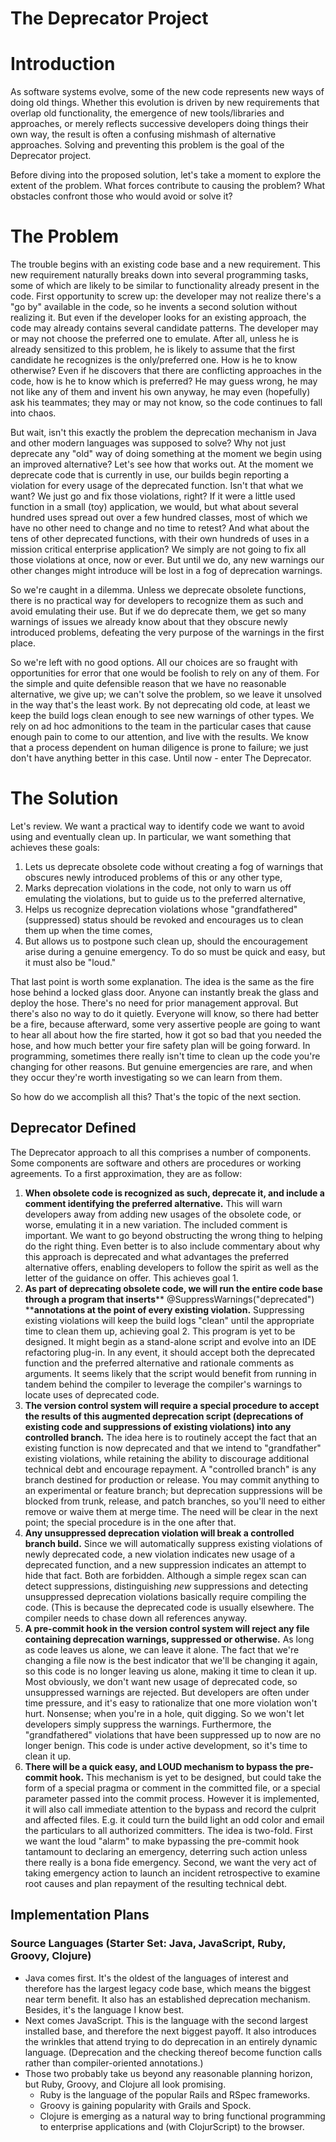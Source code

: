 

# The Deprecator Project

# Introduction

As software systems evolve, some of the new code represents new ways of doing old things.  Whether this evolution is driven by new requirements that overlap old functionality, the emergence of new tools/libraries and approaches, or merely reflects successive developers doing things their own way, the result is often a confusing mishmash of alternative approaches.  Solving and preventing this problem is the goal of the Deprecator project.

Before diving into the proposed solution, let's take a moment to explore the extent of the problem.  What forces contribute to causing the problem?  What obstacles confront those who would avoid or solve it?

# The Problem

The trouble begins with an existing code base and a new requirement.  This new requirement naturally breaks down into several programming tasks, some of which are likely to be similar to functionality already present in the code.  First opportunity to screw up: the developer may not realize there's a "go by" available in the code, so he invents a second solution without realizing it.  But even if the developer looks for an existing approach, the code may already contains several candidate patterns.  The developer may or may not choose the preferred one to emulate.  After all, unless he is already sensitized to this problem, he is likely to assume that the first candidate he recognizes is the only/preferred one.  How is he to know otherwise?  Even if he discovers that there are conflicting approaches in the code, how is he to know which is preferred?  He may guess wrong, he may not like any of them and invent his own anyway, he may even (hopefully) ask his teammates; they may or may not know, so the code continues to fall into chaos.

But wait, isn't this exactly the problem the deprecation mechanism in Java and other modern languages was supposed to solve?  Why not just deprecate any "old" way of doing something at the moment we begin using an improved alternative?  Let's see how that works out.  At the moment we deprecate code that is currently in use, our builds begin reporting a violation for every usage of the deprecated function.  Isn't that what we want?  We just go and fix those violations, right?  If it were a little used function in a small (toy) application, we would, but what about several hundred uses spread out over a few hundred classes, most of which we have no other need to change and no time to retest?  And what about the tens of other deprecated functions, with their own hundreds of uses in a mission critical enterprise application?  We simply are not going to fix all those violations at once, now or ever.  But until we do, any new warnings our other changes might introduce will be lost in a fog of deprecation warnings.

So we're caught in a dilemma.  Unless we deprecate obsolete functions, there is no practical way for developers to recognize them as such and avoid emulating their use.  But if we do deprecate them, we get so many warnings of issues we already know about that they obscure newly introduced problems, defeating the very purpose of the warnings in the first place.

So we're left with no good options.  All our choices are so fraught with opportunities for error that one would be foolish to rely on any of them.  For the simple and quite defensible reason that we have no reasonable alternative, we give up; we can't solve the problem, so we leave it unsolved in the way that's the least work.  By not deprecating old code, at least we keep the build logs clean enough to see new warnings of other types.  We rely on ad hoc admonitions to the team in the particular cases that cause enough pain to come to our attention, and live with the results.  We know that a process dependent on human diligence is prone to failure; we just don't have anything better in this case.  Until now - enter The Deprecator.

# The Solution

Let's review.  We want a practical way to identify code we want to avoid using and eventually clean up.  In particular, we want something that achieves these goals:

1. Lets us deprecate obsolete code without creating a fog of warnings that obscures newly introduced problems of this or any other type,
2. Marks deprecation violations in the code, not only to warn us off emulating the violations, but to guide us to the preferred alternative,
3. Helps us recognize deprecation violations whose "grandfathered" (suppressed) status should be revoked and encourages us to clean them up when the time comes,
4. But allows us to postpone such clean up, should the encouragement arise during a genuine emergency.  To do so must be quick and easy, but it must also be "loud."

That last point is worth some explanation.  The idea is the same as the fire hose behind a locked glass door.  Anyone can instantly break the glass and deploy the hose.  There's no need for prior management approval.  But there's also no way to do it quietly.  Everyone will know, so there had better be a fire, because afterward, some very assertive people are going to want to hear all about how the fire started, how it got so bad that you needed the hose, and how much better your fire safety plan will be going forward.  In programming, sometimes there really isn't time to clean up the code you're changing for other reasons.  But genuine emergencies are rare, and when they occur they're worth investigating so we can learn from them.

So how do we accomplish all this?  That's the topic of the next section.

## Deprecator Defined

The Deprecator approach to all this comprises a number of components.  Some components are software and others are procedures or working agreements.  To a first approximation, they are as follow:

1. **When obsolete code is recognized as such, deprecate it, and include a comment identifying the preferred alternative.**  This will warn developers away from adding new usages of the obsolete code, or worse, emulating it in a new variation.  The included comment is important.  We want to go beyond obstructing the wrong thing to helping do the right thing.  Even better is to also include commentary about why this approach is deprecated and what advantages the preferred alternative offers, enabling developers to follow the spirit as well as the letter of the guidance on offer.  This achieves goal 1.
2. **As part of deprecating obsolete code, we will run the entire code base through a program that inserts**** @SuppressWarnings("deprecated") ****annotations at the point of every existing violation.**  Suppressing existing violations will keep the build logs "clean" until the appropriate time to clean them up, achieving goal 2.  This program is yet to be designed.  It might begin as a stand-alone script and evolve into an IDE refactoring plug-in.  In any event, it should accept both the deprecated function and the preferred alternative and rationale comments as arguments.  It seems likely that the script would benefit from running in tandem behind the compiler to leverage the compiler's warnings to locate uses of deprecated code.
3. **The version control system will require a special procedure to accept the results of this augmented deprecation script (deprecations of existing code and suppressions of existing violations) into any controlled branch.**  The idea here is to routinely accept the fact that an existing function is now deprecated and that we intend to "grandfather" existing violations, while retaining the ability to discourage additional technical debt and encourage repayment.  A "controlled branch" is any branch destined for production or release.  You may commit anything to an experimental or feature branch; but deprecation suppressions will be blocked from trunk, release, and patch branches, so you'll need to either remove or waive them at merge time.  The need will be clear in the next point; the special procedure is in the one after that.
4. **Any unsuppressed deprecation violation will break a controlled branch build.**  Since we will automatically suppress existing violations of newly deprecated code, a new violation indicates new usage of a deprecated function, and a new suppression indicates an attempt to hide that fact.  Both are forbidden.  Although a simple regex scan can detect suppressions, distinguishing _new_ suppressions and detecting unsuppressed deprecation violations basically require compiling the code.  (This is because the deprecated code is usually elsewhere.  The compiler needs to chase down all references anyway.
5. **A pre-commit hook in the version control system will reject any file containing deprecation warnings, suppressed or otherwise.**  As long as code leaves us alone, we can leave it alone.  The fact that we're changing a file now is the best indicator that we'll be changing it again, so this code is no longer leaving us alone, making it time to clean it up.  Most obviously, we don't want new usage of deprecated code, so unsuppressed warnings are rejected.  But developers are often under time pressure, and it's easy to rationalize that one more violation won't hurt.  Nonsense; when you're in a hole, quit digging.  So we won't let developers simply suppress the warnings.  Furthermore, the "grandfathered" violations that have been suppressed up to now are no longer benign.  This code is under active development, so it's time to clean it up.
6. **There will be a quick easy, and LOUD mechanism to bypass the pre-commit hook.**  This mechanism is yet to be designed, but could take the form of a special pragma or comment in the committed file, or a special parameter passed into the commit process.  However it is implemented, it will also call immediate attention to the bypass and record the culprit and affected files.  E.g. it could turn the build light an odd color and email the particulars to all authorized committers.  The idea is two-fold.  First we want the loud "alarm" to make bypassing the pre-commit hook tantamount to declaring an emergency, deterring such action unless there really is a bona fide emergency.  Second, we want the very act of taking emergency action to launch an incident retrospective to examine root causes and plan repayment of the resulting technical debt.

## Implementation Plans

### Source Languages (Starter Set: Java, JavaScript, Ruby, Groovy, Clojure)

- Java comes first.  It's the oldest of the languages of interest and therefore has the largest legacy code base, which means the biggest near term benefit.  It also has an established deprecation mechanism.  Besides, it's the language I know best.
- Next comes JavaScript.  This is the language with the second largest installed base, and therefore the next biggest payoff.  It also introduces the wrinkles that attend trying to do deprecation in an entirely dynamic language.  (Deprecation and the checking thereof become function calls rather than compiler-oriented annotations.)
- Those two probably take us beyond any reasonable planning horizon, but Ruby, Groovy, and Clojure all look promising.
  - Ruby is the language of the popular Rails and RSpec frameworks.
  - Groovy is gaining popularity with Grails and Spock.
  - Clojure is emerging as a natural way to bring functional programming to enterprise applications and (with ClojurScript) to the browser.

